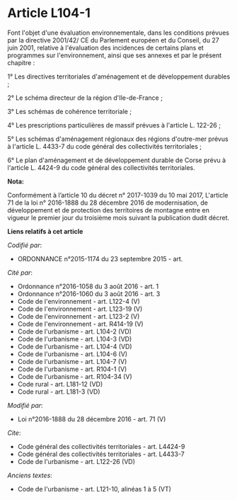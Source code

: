 # Article L104-1

Font l'objet d'une évaluation environnementale, dans les conditions prévues par la directive 2001/42/ CE du Parlement
européen et du Conseil, du 27 juin 2001, relative à l'évaluation des incidences de certains plans et programmes sur
l'environnement, ainsi que ses annexes et par le présent chapitre : 

1° Les directives territoriales d'aménagement et de développement durables ; 

2° Le schéma directeur de la région d'Ile-de-France ; 

3° Les schémas de cohérence territoriale ; 

4° Les prescriptions particulières de massif prévues à l'article L. 122-26 ; 

5° Les schémas d'aménagement régionaux des régions d'outre-mer prévus à l'article L. 4433-7 du code général des collectivités
territoriales ; 

6° Le plan d'aménagement et de développement durable de Corse prévu à l'article L. 4424-9 du code général des collectivités
territoriales.

**Nota:**

Conformément à l’article 10 du décret n° 2017-1039 du 10 mai 2017, L'article 71 de la loi n° 2016-1888 du 28 décembre 2016 de
modernisation, de développement et de protection des territoires de montagne entre en vigueur le premier jour du troisième
mois suivant la publication dudit décret.

**Liens relatifs à cet article**

_Codifié par_:

  - ORDONNANCE n°2015-1174 du 23 septembre 2015 - art.

_Cité par_:

  - Ordonnance n°2016-1058 du 3 août 2016 - art. 1
  - Ordonnance n°2016-1060 du 3 août 2016 - art. 3
  - Code de l'environnement - art. L122-4 (V)
  - Code de l'environnement - art. L123-19 (V)
  - Code de l'environnement - art. L123-2 (V)
  - Code de l'environnement - art. R414-19 (V)
  - Code de l'urbanisme - art. L104-2 (VD)
  - Code de l'urbanisme - art. L104-3 (VD)
  - Code de l'urbanisme - art. L104-4 (VD)
  - Code de l'urbanisme - art. L104-6 (V)
  - Code de l'urbanisme - art. L104-7 (V)
  - Code de l'urbanisme - art. R104-1 (V)
  - Code de l'urbanisme - art. R104-34 (V)
  - Code rural - art. L181-12 (VD)
  - Code rural - art. L181-3 (VD)

_Modifié par_:

  - Loi n°2016-1888 du 28 décembre 2016 - art. 71 (V)

_Cite_:

  - Code général des collectivités territoriales - art. L4424-9
  - Code général des collectivités territoriales - art. L4433-7
  - Code de l'urbanisme - art. L122-26 (VD)

_Anciens textes_:

  - Code de l'urbanisme - art. L121-10, alinéas 1 à 5 (VT)
